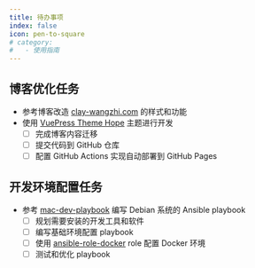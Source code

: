 ```yaml
---
title: 待办事项
index: false
icon: pen-to-square
# category:
#   - 使用指南
---
```


<!-- <Catalog /> -->

## 博客优化任务
- 参考博客改造 [clay-wangzhi.com](https://clay-wangzhi.com/) 的样式和功能
- 使用 [VuePress Theme Hope](https://theme-hope.vuejs.press/zh/guide/intro/install.html) 主题进行开发
  - [ ] 完成博客内容迁移
  - [ ] 提交代码到 GitHub 仓库
  - [ ] 配置 GitHub Actions 实现自动部署到 GitHub Pages

## 开发环境配置任务
- 参考 [mac-dev-playbook](https://github.com/geerlingguy/mac-dev-playbook) 编写 Debian 系统的 Ansible playbook
  - [ ] 规划需要安装的开发工具和软件
  - [ ] 编写基础环境配置 playbook
  - [ ] 使用 [ansible-role-docker](https://github.com/geerlingguy/ansible-role-docker) role 配置 Docker 环境
  - [ ] 测试和优化 playbook
